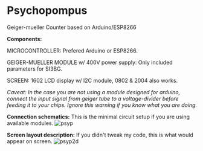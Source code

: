 # Psychopompus
Geiger-mueller Counter based on Arduino/ESP8266

**Components:**

  MICROCONTROLLER: Prefered Arduino or ESP8266.

  GEIGER-MUELLER MODULE w/ 400V power supply: Only included parameters for SI3BG. 

  SCREEN: 1602 LCD display w/ I2C module, 0802 & 2004 also works.

*Caveat: In the case you are not using a module designed for arduino, connect the input signal from geiger tube to a voltage-divider before feeding it to your chips.
Ignore this warning if you know what you are doing.*

**Connection schematics:**
This is the minimal circuit setup if you are using available modules.
![psyp](https://user-images.githubusercontent.com/56753892/174328762-9a3f501c-7d19-4d1e-8f35-57b50257870b.jpg)

**Screen layout description:**
If you didn't tweak my code, this is what would appear on screen.
![psyp2d](https://user-images.githubusercontent.com/56753892/174340073-daeaf4d0-1874-43e3-a61e-d637d7b00c09.jpg)
